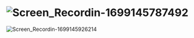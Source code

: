 # ![Screen_Recordin-1699145787492](https://github.com/glaydson-alves/dpl/assets/126728150/b2bd3e46-01c4-4030-84f3-f1db0f95cd66)

![Screen_Recordin-1699145926214](https://github.com/glaydson-alves/dpl/assets/126728150/5dfa78ed-e500-4f4f-b504-65bd15427105)




